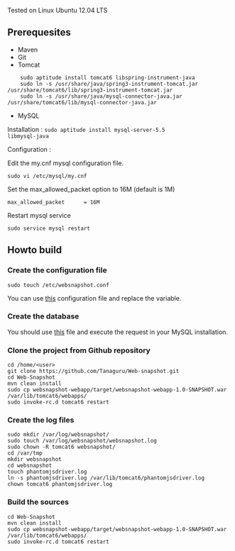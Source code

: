 Tested on Linux Ubuntu 12.04 LTS

## Prerequesites
* Maven
* Git
* Tomcat
```
    sudo aptitude install tomcat6 libspring-instrument-java
    sudo ln -s /usr/share/java/spring3-instrument-tomcat.jar /usr/share/tomcat6/lib/spring3-instrument-tomcat.jar
    sudo ln -s /usr/share/java/mysql-connector-java.jar /usr/share/tomcat6/lib/mysql-connector-java.jar
```
* MySQL

Installation : 
<code>sudo aptitude install mysql-server-5.5 libmysql-java</code>

Configuration :

Edit the my.cnf mysql configuration file.
```
sudo vi /etc/mysql/my.cnf
```
Set the max_allowed_packet option to 16M (default is 1M)
```
max_allowed_packet      = 16M
```
Restart mysql service
```
sudo service mysql restart
```

## Howto build

### Create the configuration file
    sudo touch /etc/websnapshot.conf
You can use [this](https://github.com/Tanaguru/Web-snapshot/blob/master/websnapshot-resources/src/main/resources/conf/web-thumbnail.conf) configuration file and replace the variable.

### Create the database
You should use [this](https://github.com/Tanaguru/Web-snapshot/blob/master/websnapshot-resources/src/main/resources/sql/webthumbnail.sql) file and execute the request in your MySQL installation.

### Clone the project from Github repository
    
    cd /home/<user>
    git clone https://github.com/Tanaguru/Web-snapshot.git
    cd Web-Snapshot
    mvn clean install
    sudo cp websnapshot-webapp/target/websnapshot-webapp-1.0-SNAPSHOT.war /var/lib/tomcat6/webapps/
    sudo invoke-rc.d tomcat6 restart

### Create the log files

    sudo mkdir /var/log/websnapshot/
    sudo touch /var/log/websnapshot/websnapshot.log
    sudo chown -R tomcat6 websnapshot/
    cd /var/tmp
    mkdir websnapshot
    cd websnapshot
    touch phantomjsdriver.log
    ln -s phantomjsdriver.log /var/lib/tomcat6/phantomjsdriver.log
    chown tomcat6 phantomjsdriver.log

### Build the sources

    cd Web-Snapshot
    mvn clean install
    sudo cp websnapshot-webapp/target/websnapshot-webapp-1.0-SNAPSHOT.war /var/lib/tomcat6/webapps/
    sudo invoke-rc.d tomcat6 restart